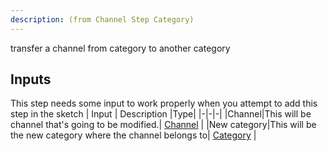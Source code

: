 ```yaml
---
description: (from Channel Step Category)
---
```

transfer a channel from category to another category

## Inputs
This step needs some input to work properly when you attempt to add this step in the sketch
| Input      | Description |Type|
|-|-|-|
|Channel|This will be channel that's going to be modified.| [ Channel](../inputs/channel.md) |
|New category|This will be the new category where the channel belongs to| [ Category](../inputs/category.md) |

